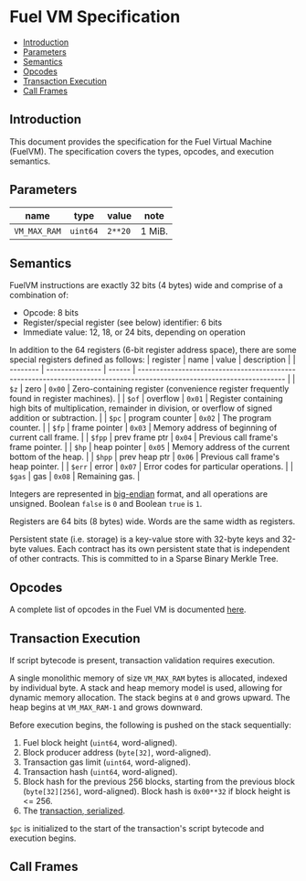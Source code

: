 # Fuel VM Specification

- [Introduction](#introduction)
- [Parameters](#parameters)
- [Semantics](#semantics)
- [Opcodes](#opcodes)
- [Transaction Execution](#transaction-execution)
- [Call Frames](#call-frames)

## Introduction

This document provides the specification for the Fuel Virtual Machine (FuelVM). The specification covers the types, opcodes, and execution semantics.

## Parameters

| name         | type     | value   | note   |
| ------------ | -------- | ------- | ------ |
| `VM_MAX_RAM` | `uint64` | `2**20` | 1 MiB. |

## Semantics

FuelVM instructions are exactly 32 bits (4 bytes) wide and comprise of a combination of:
* Opcode: 8 bits
* Register/special register (see below) identifier: 6 bits
* Immediate value: 12, 18, or 24 bits, depending on operation

In addition to the 64 registers (6-bit register address space), there are some special registers defined as follows:
| register | name            | value  | description                                                                                                            |
| -------- | --------------- | ------ | ---------------------------------------------------------------------------------------------------------------------- |
| `$z`     | zero            | `0x00` | Zero-containing register (convenience register frequently found in register machines).                                 |
| `$of`    | overflow        | `0x01` | Register containing high bits of multiplication, remainder in division, or overflow of signed addition or subtraction. |
| `$pc`    | program counter | `0x02` | The program counter.                                                                                                   |
| `$fp`    | frame pointer   | `0x03` | Memory address of beginning of current call frame.                                                                     |
| `$fpp`   | prev frame ptr  | `0x04` | Previous call frame's frame pointer.                                                                                   |
| `$hp`    | heap pointer    | `0x05` | Memory address of the current bottom of the heap.                                                                      |
| `$hpp`   | prev heap ptr   | `0x06` | Previous call frame's heap pointer.                                                                                    |
| `$err`   | error           | `0x07` | Error codes for particular operations.                                                                                 |
| `$gas`   | gas             | `0x08` | Remaining gas.                                                                                                         |

Integers are represented in [big-endian](https://en.wikipedia.org/wiki/Endianness) format, and all operations are unsigned. Boolean `false` is `0` and Boolean `true` is `1`.

Registers are 64 bits (8 bytes) wide. Words are the same width as registers.

Persistent state (i.e. storage) is a key-value store with 32-byte keys and 32-byte values. Each contract has its own persistent state that is independent of other contracts. This is committed to in a Sparse Binary Merkle Tree.

## Opcodes

A complete list of opcodes in the Fuel VM is documented [here](./opcodes.md).

## Transaction Execution

If script bytecode is present, transaction validation requires execution.

A single monolithic memory of size `VM_MAX_RAM` bytes is allocated, indexed by individual byte. A stack and heap memory model is used, allowing for dynamic memory allocation. The stack begins at `0` and grows upward. The heap begins at `VM_MAX_RAM-1` and grows downward.

Before execution begins, the following is pushed on the stack sequentially:
1. Fuel block height (`uint64`, word-aligned).
1. Block producer address (`byte[32]`, word-aligned).
1. Transaction gas limit (`uint64`, word-aligned).
1. Transaction hash (`uint64`, word-aligned).
1. Block hash for the previous 256 blocks, starting from the previous block (`byte[32][256]`, word-aligned). Block hash is `0x00**32` if block height is <= 256.
1. The [transaction, serialized](./tx_format.md).

`$pc` is initialized to the start of the transaction's script bytecode and execution begins.

## Call Frames

